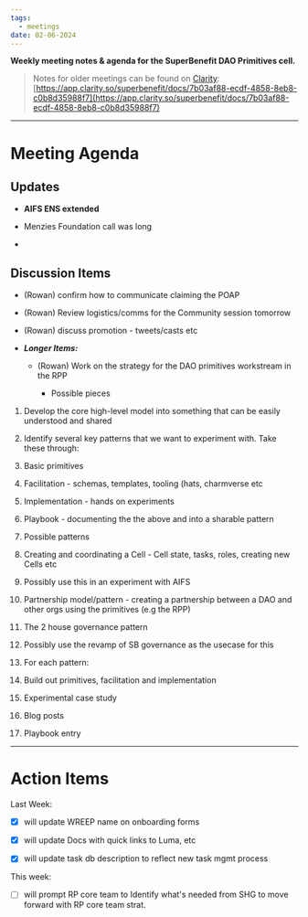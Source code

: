 ```yaml
---
tags:
  - meetings
date: 02-06-2024
---
```

**Weekly meeting notes & agenda for the SuperBenefit DAO Primitives cell.**

> Notes for older meetings can be found on [Clarity](https://app.clarity.so/superbenefit/docs/7b03af88-ecdf-4858-8eb8-c0b8d35988f7):
> [https://app.clarity.so/superbenefit/docs/7b03af88-ecdf-4858-8eb8-c0b8d35988f7](https://app.clarity.so/superbenefit/docs/7b03af88-ecdf-4858-8eb8-c0b8d35988f7)

---

# Meeting Agenda

## Updates

- **AIFS ENS extended**

- Menzies Foundation call was long

- 

## Discussion Items

- (Rowan) confirm how to communicate claiming the POAP

- (Rowan) Review logistics/comms for the Community session tomorrow

- (Rowan) discuss promotion - tweets/casts etc


- **_Longer Items:_**

  - (Rowan) Work on the strategy for the DAO primitives workstream in the RPP

    - Possible pieces

1. Develop the core high-level model into something that can be easily understood and shared

2. Identify several key patterns that we want to experiment with. Take these through:


1. Basic primitives

2. Facilitation - schemas, templates, tooling (hats, charmverse etc

3. Implementation - hands on experiments 

4. Playbook - documenting the the above and into a sharable pattern


1. Possible patterns


1. Creating and coordinating a Cell - Cell state, tasks, roles, creating new Cells etc


1. Possibly use this in an experiment with AIFS 


1. Partnership model/pattern - creating a partnership between a DAO and other orgs using the primitives (e.g the RPP)

2. The 2 house governance pattern 


1. Possibly use the revamp of SB governance as the usecase for this


1. For each pattern:


1. Build out primitives, facilitation and implementation

2. Experimental case study

3. Blog posts

4. Playbook entry

---

# Action Items

Last Week:

- [x]  will update WREEP name on onboarding forms

- [x]  will update Docs with quick links to Luma, etc

- [x]  will update task db description to reflect new task mgmt process

This week:

- [ ]  will prompt RP core team to Identify what's needed from SHG to move forward with RP core team strat.